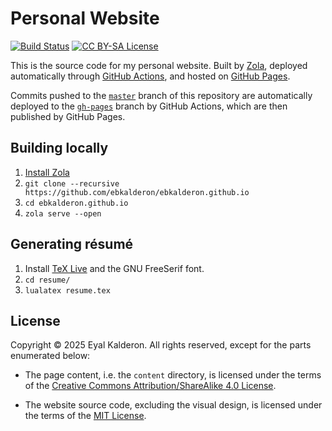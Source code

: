 # Personal Website

[![Build Status][gbadge]][glink] [![CC BY-SA License][lbadge]][llink]

[gbadge]: https://github.com/ebkalderon/ebkalderon.github.io/workflows/zola/badge.svg
[glink]: https://github.com/ebkalderon/ebkalderon.github.io/actions

[lbadge]: https://img.shields.io/badge/license-CC_BY--SA-blue.svg
[llink]: https://creativecommons.org/licenses/by-sa/4.0/

This is the source code for my personal website. Built by [Zola], deployed
automatically through [GitHub Actions], and hosted on [GitHub Pages].

[Zola]: https://www.getzola.org/
[GitHub Actions]: https://github.com/features/actions
[GitHub Pages]: https://pages.github.com/

Commits pushed to the [`master`] branch of this repository are automatically
deployed to the [`gh-pages`] branch by GitHub Actions, which are then published
by GitHub Pages.

[`master`]: https://github.com/ebkalderon/ebkalderon.github.io/tree/master
[`gh-pages`]: https://github.com/ebkalderon/ebkalderon.github.io/tree/gh-pages

## Building locally

1. [Install Zola](https://www.getzola.org/documentation/getting-started/installation/)
2. `git clone --recursive https://github.com/ebkalderon/ebkalderon.github.io`
3. `cd ebkalderon.github.io`
4. `zola serve --open`

## Generating résumé

1. Install [TeX Live](https://www.tug.org/texlive/) and the GNU FreeSerif font.
2. `cd resume/`
3. `lualatex resume.tex`

## License

Copyright © 2025 Eyal Kalderon. All rights reserved, except for the parts
enumerated below:

* The page content, i.e. the `content` directory, is licensed under the terms of
  the [Creative Commons Attribution/ShareAlike 4.0 License][llink].

* The website source code, excluding the visual design, is licensed under the
  terms of the [MIT License](./LICENSE).
